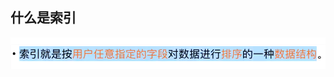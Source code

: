 ## 什么是索引

![title](https://raw.githubusercontent.com/XQLong/Image-Hosting/master/gitnote/2019/08/25/1566734937671-1566734938026.png)



